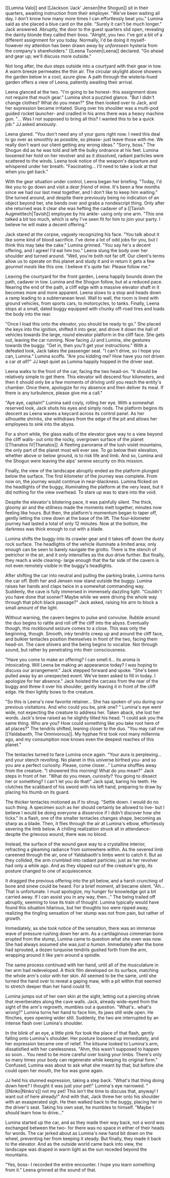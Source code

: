 [[Lumina Valo]] and [[Jackson 'Jack' Jensen|the Shogun]] sit in their quarters, awaiting instruction from their employer. "We've been waiting all day. I don't know how many more times I can effortlessly beat you." Lumina said as she placed a blue card on the pile. "Surely it can't be much longer." Jack answered. Abruptly, the door to the guest quarters slid open, revealing the dainty blonde they called their boss. "Alright, you two. I've got a bit of a different assignment for you today. Normally, I'd be doing it myself- however my attention has been drawn away by *unforeseen* hysteria from the company's shareholders." [[Leena Tuonen|Leena]] declared. "Go ahead and gear up; we'll discuss more outside."

Not long after, the duo steps outside into a courtyard with their gear in tow. A warm breeze permeates the thin air. The circular skylight above showers the garden below in a cool, azure glow. A path through the wisteria-hued garden offers a view of Leena, patiently awaiting their arrival.   

Leena glanced at the two. "I'm going to be honest- this assignment does not require that much gear." Lumina shot a puzzled glance. "But I didn't change clothes? What do you mean?" She then looked over to Jack, and her expression became irritated. Slung over his shoulder was a multi-pod guided rocket launcher- and cradled in his arms there was a heavy machine gun. "... Was I not supposed to bring all this? I wanted this to be a quick job." JJ asked anxiously.  
  
Leena glared. "You don't need any of your guns right now. I need this deal to go over as smoothly as possible, so please- just leave those with me. We really don't want our client getting any wrong ideas." "Sorry, boss." The Shogun did as he was told and left the bulky ordnance at his feet. Lumina loosened her hold on her revolver and as it dissolved, radiant particles were scattered to the winds. Leena took notice of the weapon's departure and whispered under her breath. "Fascinating… I'll need to take a look at that when you get back."

With the gear situation under control, Leena began her briefing. "Today, I'd like you to go down and visit a *dear friend* of mine. It's been a few months since we had our last meal together, and I don't like to keep him waiting." She turned around, and despite there previously being no indication of an object beyond her, she bends over and grabs a nondescript thing. Only after she returned was it clear she was hefting the cadaver of a [[Tavish Augmetitech|Tavish]] employee by his ankle- using only one arm. "This one talked a bit too much, which is why I've seen fit for him to join your party. I believe he will make a decent offering."

Jack stared at the corpse, vaguely recognizing his face. "You talk about it like some kind of blood sacrifice. I've done a lot of odd jobs for you, but I think this may take the cake." Lumina grinned. "You say he's a decent offering, and I agree! I'd eat him too." Leena slung the body over her shoulder and turned around. "Well, you're both not far off. Our client's terms allow us to operate on this planet and study it and in return it gets a few *gourmet meals* like this one. I believe it's quite fair. Please follow me."

Leaving the courtyard for the front garden, Leena happily bounds down the path, cadaver in tow. Lumina and the Shogun follow, but at a reduced pace. Nearing the end of the path, a cliff edge with a massive elevator shaft in it becomes more and more apparent. Leena slows to a stop and heads down a ramp leading to a subterranean level. Wall to wall, the room is lined with ground vehicles, from sports cars, to motorcycles, to tanks. Finally, Leena stops at a small, dated buggy equipped with chunky off-road tires and loads the body into the rear.

"Once I load this onto the elevator, you should be ready to go." She placed the keys into the ignition, shifted it into gear, and drove it down the hall of vehicles towards the large, round elevator platform in the cliff face. She gets out, leaving the car running. Now facing JJ and Lumina, she gestures towards the buggy. "Get in, then you'll get your instructions." With a defeated look, Jack takes the passenger seat. "I can't drive, so I hope you can, Lumina." Lumina scoffs. "Are you kidding me? How have you not driven a car *at all*?" JJ kept quiet as Lumina happily hopped in the driver seat.  

Leena walks to the front of the car, facing the two head-on. "It should be relatively simple to get there. This elevator will descend four kilometers, and then it should only be a few moments of driving until you reach the entity's chamber. Once there, apologize for my absence and then deliver its meal. If there is any turbulence, please give me a call."

"Aye aye, captain!" Lumina said coyly, rolling her eye. With a somewhat reserved look, Jack shuts his eyes and simply nods. The platform begins its descent as Leena waves a keycard across its control panel. As her silhouette shrinks, she withdraws from the edge of the pit and allows her employees to sink into the abyss. 

For a short while, the glass walls of the elevator gave way to a view beyond the cliff walls- out onto the rocky, overgrown surface of the planet [[Thanatos IV|Thanatos]]. A fleeting panorama of the lush violet mountains, the only part of the planet most will ever see. To go below their elevation, whether above or below ground, is to risk life and limb. And so, Lumina and the Shogun were leaving the alps' serene security on this mission.

Finally, the view of the landscape abruptly ended as the platform plunged below the surface. The first kilometer of the journey was complete. From now on, the journey would continue in near-blackness. Lumina flicked on the headlights of the buggy, illuminating the platform at the very least, but it did nothing for the view overhead. To stare up was to stare into the void.

Despite the elevator's blistering pace, it was painfully silent. The thick, gloomy air and the stillness made the moments melt together, minutes now feeling like hours. But then, the platform's momentum began to taper off, gently letting the crew down at the base of the lift. The four-kilometer journey had lasted a total of only 12 minutes. Now at the bottom, the darkness was thick enough to cut with a blade.

Lumina shifts the buggy into its crawler gear and it takes off down the dusty rock surface. The headlights of the vehicle illuminate a limited area; only enough can be seen to barely navigate the grotto. There is the stench of petrichor in the air, and it only intensifies as the duo drive further. But finally, they reach a wide clearing- large enough that the far side of the cavern is not even remotely visible in the buggy's headlights. 

After shifting the car into neutral and pulling the parking brake, Lumina turns the car off. Both her and Jensen now stand outside the buggy. Lumina raises her hands and claps twice in a somewhat commanding way. Suddenly, the cave is fully immersed in immensely dazzling light. "Couldn't you have done that sooner? Maybe while we were driving the whole way through that pitch black passage?" Jack asked, raising his arm to block a small amount of the light.  
  
Without warning, the cavern begins to pulse and convulse. Rubble around the duo begins to rattle and roll off the cliff into the abyss. Eventually though, this rockbound seizure comes to a close. This was only the beginning, though. Smooth, inky tendrils creep up and around the cliff face, and bulkier tentacles position themselves in front of the two, facing them head-on. The cave shivers and the being begins to vocalize. Not through sound, but rather by penetrating into their consciousness.  

"Have you come to make an offering? I can smell it… its aroma is intoxicating. Will Leena be making an appearance today? I was hoping to discuss our arrangement." Jack stepped forward and spoke. "She's been pulled away by an unexpected event. We've been asked to fill in today. I apologize for her absence." Jack hoisted the carcass from the rear of the buggy and threw it over his shoulder, gently leaving it in front of the cliff edge. He then lightly bows to the creature.  

"So this is Leena's new favorite retainer… She has spoken of you during our previous visitations. And who could you be, pink one? " Lumina's eye went wide, not expecting the creature to address her. Taken aback, she lost her words. Jack's brow raised as he slightly tilted his head. "I could ask you the same thing. Who are you? How could something like you take root here of all places?" The tendrils shifted, leaning closer to the duo. "You may call me [[Yaldabaoth, The Omnivorous]]. My hyphae first took root many millennia ago, and my consumption now knows even the deepest reaches of this planet."

The tentacles turned to face Lumina once again. "Your aura is perplexing… and your stench revolting. No planet in this universe birthed you- and so you are a perfect curiosity. Please, come closer…" Lumina shuffles away from the creature. "I showered this morning! What do you mean?" Jack steps in front of her. "What do you mean, *curiosity*? You going to dissect her or something? I can't let you do that!" Jack spat, baring his teeth. He clutches the scabbard of his sword with his left hand, preparing to draw by placing his thumb on its guard.

The thicker tentacles motioned as if to shrug. "Settle down. I would do no such thing. A specimen such as her should certainly be allowed to live- but I believe I would be doing everyone a disservice if I didn't discover how she ticks." In a flash, one of the smaller tentacles changes shape, becoming as sharp as a blade. Then, it flies through the air at Lumina's elbow, effortlessly severing the limb below. A chilling realization struck all in attendance- despite the grievous wound, there was no blood.

Instead, the surface of the wound gave way to a crystalline interior, refracting a gleaming radiance from somewhere within. As the severed limb careened through the air, one of Yaldabaoth's limbs went to catch it. But as they collided, the arm crumbled into radiant particles; just as her revolver had only a while ago. And as they slipped out of the creature's grip, its posture changed to one of acquiescence.  

It dragged the previous offering into the pit below, and a harsh crunching of bone and sinew could be heard. For a brief moment, all became silent. "Ah… That is unfortunate. I must apologize, my hunger for knowledge got a bit carried away. If I can assist you in any way, then…" The being trailed off abruptly, seeming to lose its train of thought. Lumina typically would have found this situation hilarious, but her thoughts too were ripped away, realizing the tingling sensation of her stump was not from pain, but rather of growth.  

Immediately, as she took notice of the sensation, there was an immense wave of pressure rushing down her arm. As a cartilaginous cimmerian bone erupted from the stump, Lumina came to question what she even was now. She had always assumed she was *just a human*. Immediately after the bone had sprouted, a dozen turquoise tendrils gushed forth from the arm, wrapping around it like yarn around a spindle.

The same process continued with her hand, until all of the musculature in her arm had redeveloped. A thick film developed on its surface, matching the whole arm's color with her skin. All seemed to be the same, until she turned the hand over to reveal a gaping maw, with a pit within that seemed to stretch deeper than her hand could fit.

Lumina jumps out of her own skin at the sight, letting out a piercing shriek that reverberates along the cave walls. Jack, already wide-eyed from the sight of the arm's regrowth, mumbles out a question. "What's.. what's wrong?" Lumina turns her hand to face him, its jaws still wide open. He flinches, eyes opening wider still. Suddenly, the two are interrupted by an intense flash over Lumina's shoulder.

In the blink of an eye, a little pink fox took the place of that flash, gently falling onto Lumina's shoulder. Her posture loosened up immediately, and her expression became one of relief. The kitsune looked to Lumina's arm, dissatisfied with her carelessness. "Ahm, this wasn't supposed to happen so soon… You need to be more careful over losing your limbs. There's only so many times your body can regenerate while keeping its original form." Confused, Lumina was about to ask what she meant by that; but before she could open her mouth, the fox was gone again.

JJ held his stunned expression, taking a step back. "What's that thing doing down here? I thought it was just your pet!" Lumina's eye narrowed. "[[Ninko|Ninko's]] not my pet! This isn't the time to discuss that, anyway! I want out of here already!" And with that, Jack threw her onto his shoulder with an exasperated sigh. He then walked back to the buggy, placing her in the driver's seat. Taking his own seat, he mumbles to himself. "Maybe I *should* learn how to drive…"

Lumina started up the car, and as they made their way back, not a word was exchanged between the two- for there was no space in either of their heads for words. The car jerked about as Lumina's new hand bit down on the wheel, preventing her from keeping it steady. But finally, they made it back to the elevator. And as the outside world came back into view, the landscape was draped in warm light as the sun receded beyond the mountains.

"Yes, boss- I recorded the entire encounter. I hope you learn something from it." Leena grinned at the sound of that.